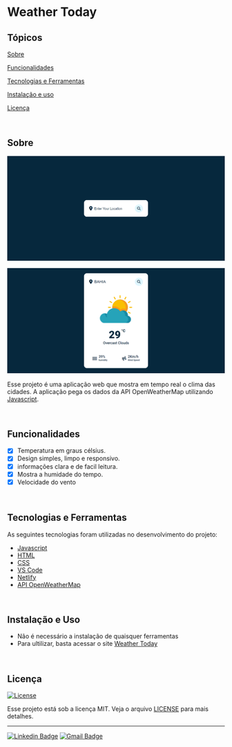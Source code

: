 # Weather Today

## Tópicos

[Sobre](#sobre)

[Funcionalidades](#funcionalidades)

[Tecnologias e Ferramentas](#tecnologias-e-ferramentas)

[Instalação e uso](#instalação-e-uso)

[Licença](#licença)

<br>

## Sobre

<p align="center">
  <img src="https://github.com/roberttsouza/weathertoday/blob/main/img/enter%20your%20location.PNG" width="800" alt="Home page">
</p>
<p align="center">
  <img src="https://github.com/roberttsouza/weathertoday/blob/main/img/weather%20location.PNG" width="800" alt="Home page">
</p>

Esse projeto é uma aplicação web que mostra em tempo real o clima das cidades.
A aplicação pega os dados da API OpenWeatherMap utilizando [Javascript](https://developer.mozilla.org/pt-BR/docs/Web/JavaScript).

<br>

## Funcionalidades

- [x] Temperatura em graus célsius.
- [x] Design simples, limpo e responsivo.
- [x] informações clara e de facil leitura.
- [x] Mostra a humidade do tempo.
- [x] Velocidade do vento

<br>

## Tecnologias e Ferramentas

As seguintes tecnologias foram utilizadas no desenvolvimento do projeto:

- [Javascript](https://developer.mozilla.org/pt-BR/docs/Web/JavaScript)
- [HTML](https://developer.mozilla.org/pt-BR/docs/Web/HTML)
- [CSS](https://developer.mozilla.org/pt-BR/docs/Web/CSS)
- [VS Code](https://code.visualstudio.com/)
- [Netlify](https://www.netlify.com/)
- [API OpenWeatherMap](https://www.bing.com/search?q=open+weather&FORM=AWRE)

<br>

## Instalação e Uso

- Não é necessário a instalação de quaisquer ferramentas
- Para ultilizar, basta acessar o site [Weather Today](https://openweathertoday.netlify.app/)

<br>

## Licença

<a href="https://opensource.org/licenses/MIT">
  <img alt="License" src="https://img.shields.io/badge/license-MIT-%2315748d">
</a>

<br>

Esse projeto está sob a licença MIT. Veja o arquivo [LICENSE](/LICENSE) para mais detalhes.

---

<!-- 

```bash
yarn install

yarn start
```
 -->

[![Linkedin Badge](https://img.shields.io/badge/LinkedIn-0077B5?style=for-the-badge&logo=linkedin&logoColor=white)](https://www.linkedin.com/in/robertt-dos-anjos-souza-647192136)
[![Gmail Badge](https://img.shields.io/badge/Gmail-D14836?style=for-the-badge&logo=gmail&logoColor=white)](roberttsouzzaa@gmail.com)
